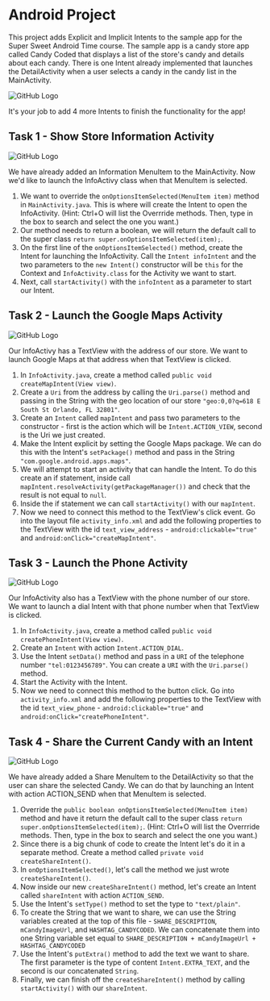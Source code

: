 # Android Project
This project adds Explicit and Implicit Intents to the sample app for the Super Sweet Android Time course.  The sample app is a candy store app called Candy Coded that displays a list of the store's candy and details about each candy.  There is one Intent already implemented that launches the DetailActivity when a user selects a candy in the candy list in the MainActivity.

![GitHub Logo](/images/DetailIntent.png)

It's your job to add 4 more Intents to finish the functionality for the app!

## Task 1 - Show Store Information Activity

![GitHub Logo](/images/InfoIntent.png)

We have already added an Information MenuItem to the MainActivity. Now we'd like to launch the InfoActivy class when that MenuItem is selected.
1. We want to override the `onOptionsItemSelected(MenuItem item)` method in `MainActivity.java`.  This is where will create the Intent to open the InfoActivity. (Hint: Ctrl+O will list the Overrride methods.  Then, type in the box to search and select the one you want.)
2. Our method needs to return a boolean, we will return the default call to the super class `return super.onOptionsItemSelected(item);`.
3. On the first line of the `onOptionsItemSelected()` method, create the Intent for launching the InfoActivity.  Call the `Intent infoIntent` and the two parameters to the `new Intent()` constructor will be `this` for the Context and `InfoActivity.class` for the Activity we want to start.
3. Next, call `startActivity()` with the `infoIntent` as a parameter to start our Intent.

## Task 2 - Launch the Google Maps Activity

![GitHub Logo](/images/MapIntent.png)

Our InfoActivy has a TextView with the address of our store.  We want to launch Google Maps at that address when that TextView is clicked.
1. In `InfoActivity.java`, create a method called `public void createMapIntent(View view)`.
2. Create a `Uri` from the address by calling the `Uri.parse()` method and passing in the String with the geo location of our store `"geo:0,0?q=618 E South St Orlando, FL 32801"`.
3. Create an `Intent` called `mapIntent` and pass two parameters to the constructor - first is the action which will be `Intent.ACTION_VIEW`, second is the Uri we just created.
4. Make the Intent explicit by setting the Google Maps package. We can do this with the Intent's `setPackage()` method and pass in the String `"com.google.android.apps.maps"`.
5. We will attempt to start an activity that can handle the Intent.  To do this create an if statement, inside call `mapIntent.resolveActivity(getPackageManager())` and check that the result is not equal to `null`.
6. Inside the if statement we can call `startActivity()` with our `mapIntent`.
7. Now we need to connect this method to the TextView's click event. Go into the layout file `activity_info.xml` and add the following properties to the TextView with the id `text_view_address` - `android:clickable="true"` and `android:onClick="createMapIntent"`.

## Task 3 - Launch the Phone Activity

![GitHub Logo](/images/PhoneIntent.png)

Our InfoActivity also has a TextView with the phone number of our store.  We want to launch a dial Intent with that phone number when that TextView is clicked.
1. In `InfoActivity.java`, create a method called `public void createPhoneIntent(View view)`.
2. Create an `Intent` with action `Intent.ACTION_DIAL`.
3. Use the Intent `setData()` method and pass in a `URI` of the telephone number `"tel:0123456789"`. You can create a `URI` with the `Uri.parse()` method.
4. Start the Activity with the Intent.
5. Now we need to connect this method to the button click. Go into `activity_info.xml` and add the following properties to the TextView with the id `text_view_phone` - `android:clickable="true"` and `android:onClick="createPhoneIntent"`.

## Task 4 - Share the Current Candy with an Intent

![GitHub Logo](/images/ShareIntent.png)

We have already added a Share MenuItem to the DetailActivity so that the user can share the selected Candy. We can do that by launching an Intent with action ACTION_SEND when that MenuItem is selected.
1. Override the `public boolean onOptionsItemSelected(MenuItem item)` method and have it return the default call to the super class `return super.onOptionsItemSelected(item);`.  (Hint: Ctrl+O will list the Overrride methods.  Then, type in the box to search and select the one you want.)
2. Since there is a big chunk of code to create the Intent let's do it in a separate method. Create a method called `private void createShareIntent()`.
3. In `onOptionsItemSelected()`, let's call the method we just wrote `createShareIntent()`.
4. Now inside our new `createShareIntent()` method, let's create an Intent called `shareIntent` with action `ACTION_SEND`.
5. Use the Intent's `setType()` method to set the type to `"text/plain"`.
6. To create the String that we want to share, we can use the String variables created at the top of this file - `SHARE_DESCRIPTION`, `mCandyImageUrl`, and `HASHTAG_CANDYCODED`.  We can concatenate them into one String variable set equal to `SHARE_DESCRIPTION + mCandyImageUrl + HASHTAG_CANDYCODED`
7. Use the Intent's `putExtra()` method to add the text we want to share. The first parameter is the type of content `Intent.EXTRA_TEXT`, and the second is our concatenated `String`.
8. Finally, we can finish off the `createShareIntent()` method by calling `startActivity()` with our `shareIntent`.

